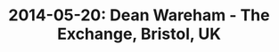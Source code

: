 ---
layout: show
title: '2014-05-20: Dean Wareham - The Exchange, Bristol, UK'
name: 2014-05-20-dean-wareham-the-fleece-bristol-uk
artist-name: 'Dean Wareham'
show-venue: 'The Exchange, Bristol, UK'
show-setlist: 
show-date: 2014-05-20
show-radio: 
show-lastfm: 
show-cancelled: 
performers: 
facebook-event-url: 
show-poster-url: 
show-ticket-url: 
show-venue-website: 'http://www.thefleece.co.uk/event/dean-wareham-galaxie-500-special-guests/'
show-additional: 
---